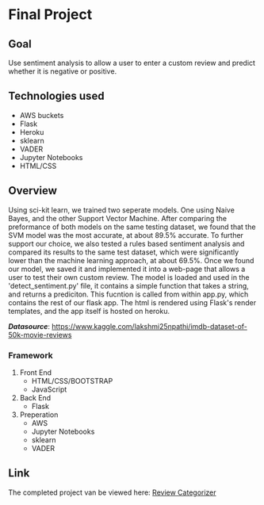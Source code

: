 # Final Project

## Goal

Use sentiment analysis to allow a user to enter a custom review and predict whether it is negative or positive.

## Technologies used

- AWS buckets
- Flask
- Heroku
- sklearn
- VADER
- Jupyter Notebooks
- HTML/CSS

## Overview

Using sci-kit learn, we trained two seperate models. One using Naive Bayes, and the other Support Vector Machine. After comparing the preformance of both models on the same testing dataset, we found that the SVM model was the most accurate, at about 89.5% accurate. To further support our choice, we also tested a rules based sentiment analysis and compared its results to the same test dataset, which were significantly lower than the machine learning approach, at about 69.5%. Once we found our model, we saved it and implemented it into a web-page that allows a user to test their own custom review. The model is loaded and used in the 'detect_sentiment.py' file, it contains a simple function that takes a string, and returns a prediciton. This fucntion is called from within app.py, which contains the rest of our flask app. The html is rendered using Flask's render templates, and the app itself is hosted on heroku. 

***Datasource***: https://www.kaggle.com/lakshmi25npathi/imdb-dataset-of-50k-movie-reviews

### Framework

1. Front End
    - HTML/CSS/BOOTSTRAP
    - JavaScript
2. Back End
    - Flask
3. Preperation
    - AWS
    - Jupyter Notebooks
    - sklearn 
    - VADER


## Link
The completed project van be viewed here: [Review Categorizer](https://movie-review-categorizer.herokuapp.com/)

